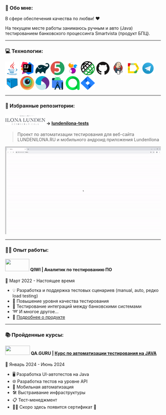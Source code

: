 ### 💬 Обо мне:
В сфере обеспечения качества по любви! ❤️

На текущем месте работы занимаюсь ручным и авто (Java) тестированием банковского процессинга Smartvista (продукт БПЦ).

----
### 💻 Технологии:
<p align="left">
<img src="https://github.com/kladkovaekaterina/lundenilona-tests/blob/main/media/logos/java-original.svg"            width="45" height="45"    title="Java"/</a> 
<img src="https://github.com/kladkovaekaterina/lundenilona-tests/blob/main/media/logos/intellij-original.svg"        width="45" height="45"    title="IntelliJ IDEA"/></a>   
<img src="https://github.com/kladkovaekaterina/lundenilona-tests/blob/main/media/logos/gradle-original.svg"          width="45" height="45"    title="Gradle"/</a>
<img src="https://github.com/kladkovaekaterina/lundenilona-tests/blob/main/media/logos/junit-original.svg"           width="45" height="45"    title="JUnit 5"/></a>
<img src="https://github.com/kladkovaekaterina/lundenilona-tests/blob/main/media/logos/selenide-original.svg"        width="45" height="45"    title="Selenide"/></a>  
<img src="https://github.com/kladkovaekaterina/lundenilona-tests/blob/main/media/logos/restassured-original.png"     width="45" height="45"    title="Rest Assured"/></a>
<img src="https://github.com/kladkovaekaterina/lundenilona-tests/blob/main/media/logos/github-original.svg"          width="45" height="45"    title="Github"/</a>
<img src="https://github.com/kladkovaekaterina/lundenilona-tests/blob/main/media/logos/jenkins-original.svg"         width="45" height="45"    title="Jenkins"/></a>  
<img src="https://github.com/kladkovaekaterina/lundenilona-tests/blob/main/media/logos/allure-original.svg"          width="45" height="45"    title="Allure"/</a> 
<img src="https://github.com/kladkovaekaterina/lundenilona-tests/blob/main/media/logos/telegram-original.svg"        width="45" height="45"    title="Telegram"/></a>
<img src="https://github.com/kladkovaekaterina/lundenilona-tests/blob/main/media/logos/selenoid-original.svg"        width="45" height="45"    title="Selenoid"/></a>  
<img src="https://github.com/kladkovaekaterina/lundenilona-tests/blob/main/media/logos/browserstack-original.png"    width="45" height="45"    title="Browserstack"/></a>
<img src="https://github.com/kladkovaekaterina/lundenilona-tests/blob/main/media/logos/appium-original.png"          width="45" height="45"    title="Appium"/</a>
<img src="https://github.com/kladkovaekaterina/lundenilona-tests/blob/main/media/logos/androidstudio-original.svg"   width="45" height="45"    title="Android Studio"/></a>
<img src="https://github.com/kladkovaekaterina/lundenilona-tests/blob/main/media/logos/alluretestops-original.svg"   width="45" height="45"    title="Allure TestOps"/></a>   
<img src="https://github.com/kladkovaekaterina/lundenilona-tests/blob/main/media/logos/jira-original.svg"            width="45" height="45"    title="Jira"/</a>  
</p>

----
### 💎 Избранные репозитории:

#### <img src="https://github.com/kladkovaekaterina/lundenilona-tests/blob/main/media/logos/li.png" width="130" height="33"/> -> [lundenilona-tests](https://github.com/kladkovaekaterina/lundenilona-tests)
> Проект по автоматизации тестирования для веб-сайта LUNDENILONA.RU и мобильного андроид приложения LundenIlona

<p align="left">
  <img title="web" src="https://github.com/kladkovaekaterina/lundenilona-tests/blob/main/media/gifs/web.gif">
</p>

----
### 👨‍💼 Опыт работы:

#### <img src="https://github.com/kladkovaekaterina/kladkovaekaterina/assets/93866007/595adf56-21d6-4452-8b47-e8cd8ecc7252" width="78" height="40"/> QIWI | Аналитик по тестированию ПО
📆 Март 2022 - Настоящее время
* 💡  Разработка и поддержка тестовых сценариев (manual, auto, редко load testing)
* 🚀 Повышение уровня качества тестирования
* 🤝 Тестирование интеграций между банковскими системами
* ➿ И многое другое...
* 🔗 [Подробнее о продукте](https://bpsprocessing.ru/faq/smartvista/)

----
### 📚 Пройденные курсы:

#### <img src="https://github.com/kladkovaekaterina/kladkovaekaterina/assets/93866007/932a4621-369a-4946-905b-2bbdf3fff75e" width="80" height="30"/> QA.GURU | [Курс по автоматизации тестирования на JAVA](https://qa.guru/java)
📆 Январь 2024 - Июнь 2024
* 🖥️ Разработка UI-автотестов на Java
* 🌐 Разработка тестов на уровне API
* 📱 Мобильная автоматизация
* 🛠️ Выстраивание инфраструктуры
* 📋 Тест-менеджмент
* 📜🔜 Скоро здесь появится сертификат 🏅
